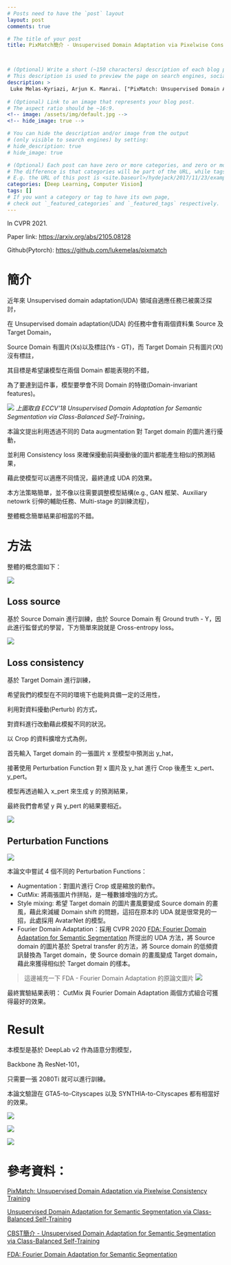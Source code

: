 ```yaml
---
# Posts need to have the `post` layout
layout: post
comments: true

# The title of your post
title: PixMatch簡介 - Unsupervised Domain Adaptation via Pixelwise Consistency Training



# (Optional) Write a short (~150 characters) description of each blog post.
# This description is used to preview the page on search engines, social media, etc.
description: >
 Luke Melas-Kyriazi, Arjun K. Manrai. ["PixMatch: Unsupervised Domain Adaptation via Pixelwise Consistency Training"](https://arxiv.org/abs/2105.08128). In CVPR 2021.
 
# (Optional) Link to an image that represents your blog post.
# The aspect ratio should be ~16:9.
<!-- image: /assets/img/default.jpg -->
<!-- hide_image: true -->

# You can hide the description and/or image from the output
# (only visible to search engines) by setting:
# hide_description: true
# hide_image: true

# (Optional) Each post can have zero or more categories, and zero or more tags.
# The difference is that categories will be part of the URL, while tags will not.
# E.g. the URL of this post is <site.baseurl>/hydejack/2017/11/23/example-content/
categories: [Deep Learning, Computer Vision]
tags: []
# If you want a category or tag to have its own page,
# check out `_featured_categories` and `_featured_tags` respectively.
---
```

In CVPR 2021.

Paper link: https://arxiv.org/abs/2105.08128

Github(Pytorch): https://github.com/lukemelas/pixmatch

# 簡介

近年來 Unsupervised domain adaptation(UDA) 領域自適應任務已被廣泛探討，

在 Unsupervised domain adaptation(UDA)  的任務中會有兩個資料集 Source 及 Target Domain，

Source Domain 有圖片(Xs)以及標註(Ys - GT)，而 Target Domain 只有圖片(Xt)沒有標註，

其目標是希望讓模型在兩個 Domain 都能表現的不錯，

為了要達到這件事，模型要學會不同 Domain 的特徵(Domain-invariant features)。

![](/assets/img/2021-07-04-PixMatch/cbst-demo.png)
*上圖取自 ECCV'18 Unsupervised Domain Adaptation for Semantic Segmentation via Class-Balanced Self-Training。*

本論文提出利用透過不同的 Data augmentation 對 Target domain 的圖片進行擾動，

並利用 Consistency loss 來確保擾動前與擾動後的圖片都能產生相似的預測結果，

藉此使模型可以適應不同情況，最終達成 UDA 的效果。

本方法策略簡單，並不像以往需要調整模型結構(e.g., GAN 框架、Auxiliary netowrk 衍伸的輔助任務、Multi-stage 的訓練流程)，

整體概念簡單結果卻相當的不錯。

# 方法

整體的概念圖如下：

![](/assets/img/2021-07-04-PixMatch/fig1.png)

## Loss source
基於 Source Domain 進行訓練，由於 Source Domain 有 Ground truth - Y，因此進行監督式的學習，下方簡單來說就是 Cross-entropy loss。

![](/assets/img/2021-07-04-PixMatch/eq1.png)

## Loss consistency
基於 Target Domain 進行訓練，

希望我們的模型在不同的環境下也能夠具備一定的泛用性，

利用對資料擾動(Perturb) 的方式，

對資料進行改動藉此模擬不同的狀況。

以 Crop 的資料擴增方式為例，

首先輸入 Target domain 的一張圖片 x 至模型中預測出 y_hat，

接著使用 Perturbation Function 對 x 圖片及 y_hat 進行 Crop 後產生 x_pert、y_pert。

模型再透過輸入 x_pert 來生成 y 的預測結果，

最終我們會希望 y 與 y_pert 的結果要相近。

![](/assets/img/2021-07-04-PixMatch/eq2.png)

## Perturbation Functions

![](/assets/img/2021-07-04-PixMatch/fig4.png)

本論文中嘗試 4 個不同的 Perturbation Functions：
- Augmentation：對圖片進行 Crop 或是縮放的動作。
- CutMix: 將兩張圖片作拼貼，是一種數據增強的方式。
- Style mixing: 希望 Target domain 的圖片畫風要變成 Source domain 的畫風，藉此來減緩 Domain shift 的問題，這招在原本的 UDA 就是很常見的一招，此處採用 AvatarNet 的模型。
- Fourier Domain Adaptation：採用 CVPR 2020 [FDA: Fourier Domain Adaptation for Semantic Segmentation] 所提出的 UDA 方法，將 Source domain 的圖片基於 Spetral transfer 的方法，將 Source domain 的低頻資訊替換為 Target domain，使 Source domain 的畫風變成 Target domain，藉此來獲得相似於 Target domain 的樣本。
> 這邊補充一下 FDA - Fourier Domain Adaptation 的原論文圖片
> ![](/assets/img/2021-07-04-PixMatch/fda.png)

最終實驗結果表明： CutMix 與 Fourier Domain Adaptation 兩個方式組合可獲得最好的效果。




# Result

本模型是基於 DeepLab v2 作為語意分割模型，

Backbone 為 ResNet-101，

只需要一張 2080Ti 就可以進行訓練。

本論文驗證在 GTA5-to-Cityscapes 以及 SYNTHIA-to-Cityscapes 都有相當好的效果。

![](/assets/img/2021-07-04-PixMatch/table1.png)

![](/assets/img/2021-07-04-PixMatch/table2.png)

![](/assets/img/2021-07-04-PixMatch/table3-5.png)


# 參考資料：

[PixMatch: Unsupervised Domain Adaptation via Pixelwise Consistency Training]

[Unsupervised Domain Adaptation for Semantic Segmentation via Class-Balanced Self-Training]

[CBST簡介 - Unsupervised Domain Adaptation for Semantic Segmentation via Class-Balanced Self-Training]


[FDA: Fourier Domain Adaptation for Semantic Segmentation]

[CBST簡介 - Unsupervised Domain Adaptation for Semantic Segmentation via Class-Balanced Self-Training]:https://xiaosean.github.io/deep%20learning/computer%20vision/2018-09-13-domain-adaptation-self-training/

 [Unsupervised Domain Adaptation for Semantic Segmentation via Class-Balanced Self-Training]:https://openaccess.thecvf.com/content_ECCV_2018/html/Yang_Zou_Unsupervised_Domain_Adaptation_ECCV_2018_paper.html

 [FDA: Fourier Domain Adaptation for Semantic Segmentation]:https://arxiv.org/pdf/2004.05498.pdf

 [PixMatch: Unsupervised Domain Adaptation via Pixelwise Consistency Training]:https://arxiv.org/abs/2105.08128
